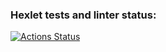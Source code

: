 ### Hexlet tests and linter status:
[![Actions Status](https://github.com/EvgeniyKoch/backend-project-lvl4/workflows/hexlet-check/badge.svg)](https://github.com/EvgeniyKoch/backend-project-lvl4/actions)